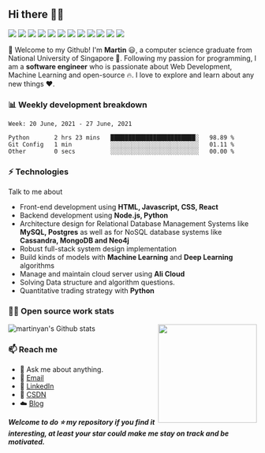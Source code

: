## Hi there 👋🤓
 <p>
  <img src="http://views.whatilearened.today/views/github/MartinYan623/views.svg"/>
  <a href="https://github.com/MartinYan623/"><img src="https://img.shields.io/github/followers/MartinYan623?color=%234CC61E&label=GitHub%20Followers%20%3A"/></a>
  <a href="https://github.com/MartinYan623/"><img src="https://badges.frapsoft.com/os/v2/open-source.svg?v=103"/></a>
  <a href="mailto:e0210398@u.nus.edu"><img src="https://img.shields.io/badge/Ask%20me-anything-1abc9c.svg"/></a>
  <a href="https://reactjs.org"><img src="https://img.shields.io/badge/Front End-ReactJS-42b883"/></a>
  <a href="https://nodejs.org"><img src="https://img.shields.io/badge/Back End-Node.js-f55247"/></a>
  <a href="https://www.mongodb.com"><img src="https://img.shields.io/badge/Database-MongoDB-orange"/></a>
  <a href="https://shields.io/"><img src="https://img.shields.io/badge/badges-awesome-green.svg"/></a>
  <a href="https://www.linkedin.com/in/maitong-yan-a88059148/"><img src="https://img.shields.io/badge/LinkedIn-contact%20me-blue"></a>
  <a href="https://blog.csdn.net/sinat_23133783"><img src="https://img.shields.io/badge/Blog-CSDN-red"></a>
  <img src="https://img.shields.io/website?label=Website%20status%20%3A&url=https%3A%2F%2Fdaniels-roth-stan.fr%2F"/>
  <img src="https://wakatime.com/badge/github/MartinYan623/My-Blog.svg"/>
 </p>

🎉 Welcome to my Github! I'm **Martin** 😃, a computer science graduate from National University of Singapore 🏫.
Following my passion for programming, I am a **software engineer** who is passionate about Web Development, Machine Learning and open-source 🔥. 
I love to explore and learn about any new things ❤️.


### 📊 Weekly development breakdown
<!--START_SECTION:waka-->
```text
Week: 20 June, 2021 - 27 June, 2021

Python       2 hrs 23 mins   ████████████████████████░   98.89 % 
Git Config   1 min           ░░░░░░░░░░░░░░░░░░░░░░░░░   01.11 % 
Other        0 secs          ░░░░░░░░░░░░░░░░░░░░░░░░░   00.00 %
```
<!--END_SECTION:waka-->

### ⚡ Technologies
Talk to me about
- Front-end development using **HTML, Javascript, CSS, React**
- Backend development using **Node.js, Python**
- Architecture design for Relational Database Management Systems like **MySQL, Postgres** as well as for NoSQL database systems like **Cassandra, MongoDB and Neo4j**
- Robust full-stack system design implementation
- Build kinds of models with **Machine Learning** and **Deep Learning** algorithms
- Manage and maintain cloud server using **Ali Cloud**
- Solving Data structure and algorithm questions.
- Quantitative trading strategy with **Python**

### 👨‍💻 Open source work stats

![martinyan's Github stats](https://github-readme-stats.vercel.app/api?username=MartinYan623&show_icons=true)
<img align='right' src='https://octodex.github.com/images/hula_loop_octodex03.gif' width='200"'>

### 📫 Reach me 

- 💬 Ask me about anything.
- 📧 <a href="mailto:e0210398@e.nus.edu">Email</a>
- 💼 <a href= "https://www.linkedin.com/in/maitong-yan-a88059148/">LinkedIn</a>
- 📖 <a href = "https://blog.csdn.net/sinat_23133783">CSDN</a>
- ☁️ <a href = "https://martinyan.cn/#/blog/home">Blog</a>

***Welcome to do ⭐ my repository if you find it interesting, at least your star could make me stay on track and be motivated.***
 
 
 
 
<!--
**MartinYan623/MartinYan623** is a ✨ _special_ ✨ repository because its `README.md` (this file) appears on your GitHub profile.

Here are some ideas to get you started:

- 🔭 I’m currently working on ...
- 🌱 I’m currently learning ...
- 👯 I’m looking to collaborate on ...
- 🤔 I’m looking for help with ...
- 💬 Ask me about ...
- 📫 How to reach me: ...
- 😄 Pronouns: ...
- ⚡ Fun fact: ...
-->
